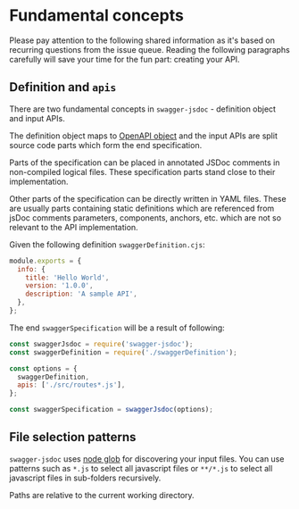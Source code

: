 # Fundamental concepts

Please pay attention to the following shared information as it's based on recurring questions from the issue queue. Reading the following paragraphs carefully will save your time for the fun part: creating your API.

## Definition and `apis`

There are two fundamental concepts in `swagger-jsdoc` - definition object and input APIs.

The definition object maps to [OpenAPI object](https://swagger.io/specification/#oasObject) and the input APIs are split source code parts which form the end specification.

Parts of the specification can be placed in annotated JSDoc comments in non-compiled logical files. These specification parts stand close to their implementation.

Other parts of the specification can be directly written in YAML files. These are usually parts containing static definitions which are referenced from jsDoc comments parameters, components, anchors, etc. which are not so relevant to the API implementation.

Given the following definition `swaggerDefinition.cjs`:

```javascript
module.exports = {
  info: {
    title: 'Hello World',
    version: '1.0.0',
    description: 'A sample API',
  },
};
```

The end `swaggerSpecification` will be a result of following:

```javascript
const swaggerJsdoc = require('swagger-jsdoc');
const swaggerDefinition = require('./swaggerDefinition');

const options = {
  swaggerDefinition,
  apis: ['./src/routes*.js'],
};

const swaggerSpecification = swaggerJsdoc(options);
```

## File selection patterns

`swagger-jsdoc` uses [node glob](https://github.com/isaacs/node-glob) for discovering your input files. You can use patterns such as `*.js` to select all javascript files or `**/*.js` to select all javascript files in sub-folders recursively.

Paths are relative to the current working directory.
